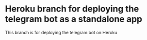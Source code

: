 # Heroku branch for deploying the telegram bot as a standalone app

This branch is for deploying the telegram bot on Heroku
